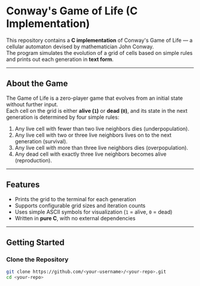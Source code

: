 # Conway's Game of Life (C Implementation)

This repository contains a **C implementation** of Conway's Game of Life — a cellular automaton devised by mathematician John Conway.  
The program simulates the evolution of a grid of cells based on simple rules and prints out each generation in **text form**.

---

## About the Game

The Game of Life is a zero-player game that evolves from an initial state without further input.  
Each cell on the grid is either **alive (`1`)** or **dead (`0`)**, and its state in the next generation is determined by four simple rules:

1. Any live cell with fewer than two live neighbors dies (underpopulation).  
2. Any live cell with two or three live neighbors lives on to the next generation (survival).  
3. Any live cell with more than three live neighbors dies (overpopulation).  
4. Any dead cell with exactly three live neighbors becomes alive (reproduction).  

---

## Features

- Prints the grid to the terminal for each generation  
- Supports configurable grid sizes and iteration counts  
- Uses simple ASCII symbols for visualization (`1` = alive, `0` = dead)  
- Written in **pure C**, with no external dependencies  

---

## Getting Started

### Clone the Repository

```bash
git clone https://github.com/<your-username>/<your-repo>.git
cd <your-repo>
```
